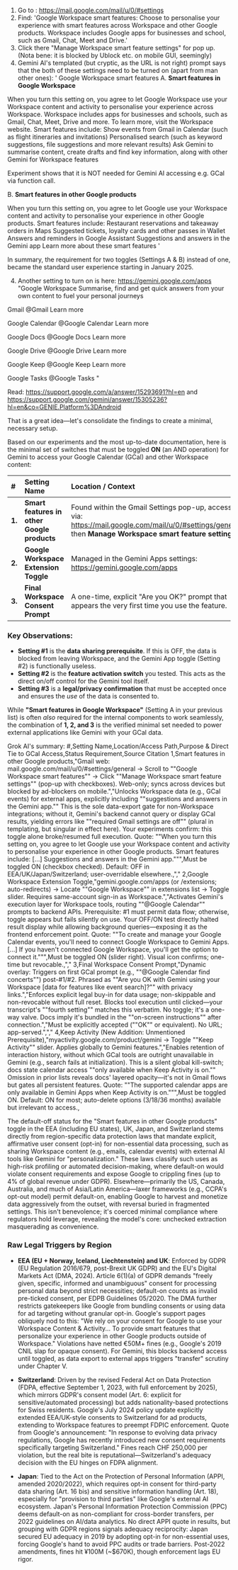 1. Go to : https://mail.google.com/mail/u/0/#settings
2. Find: 'Google Workspace smart features:
Choose to personalise your experience with smart features across Workspace and other Google products. Workspace includes Google apps for businesses and school, such as Gmail, Chat, Meet and Drive.' 
3. Click there "Manage Workspace smart feature settings" for pop up. (Nota bene: it is blocked by Ublock etc. on mobile GUI, seemingly) 
4. Gemini AI's templated (but cryptic, as the URL is not right) prompt says that the both of these settings need to be turned on (apart from man other ones):
'
Google Workspace smart features
A. **Smart features in Google Workspace**

When you turn this setting on, you agree to let Google Workspace use your Workspace content and activity to personalise your experience across Workspace. Workspace includes apps for businesses and schools, such as Gmail, Chat, Meet, Drive and more. To learn more, visit the Workspace website. Smart features include:
Show events from Gmail in Calendar (such as flight itineraries and invitations)
Personalised search (such as keyword suggestions, file suggestions and more relevant results)
Ask Gemini to summarise content, create drafts and find key information, along with other Gemini for Workspace features

Experiment shows that it is NOT needed for Gemini AI accessing e.g. GCal via function call. 

B. **Smart features in other Google products**

When you turn this setting on, you agree to let Google use your Workspace content and activity to personalise your experience in other Google products. Smart features include:
Restaurant reservations and takeaway orders in Maps
Suggested tickets, loyalty cards and other passes in Wallet
Answers and reminders in Google Assistant
Suggestions and answers in the Gemini app
Learn more about these smart features
'

In summary, the requirement for two toggles (Settings A & B) instead of one, became the standard user experience starting in January 2025.


4. Another setting to turn on is here: https://gemini.google.com/apps "Google Workspace
Summarise, find and get quick answers from your own content to fuel your personal journeys

Gmail
@Gmail
Learn more

Google Calendar
@Google Calendar
Learn more

Google Docs
@Google Docs
Learn more

Google Drive
@Google Drive
Learn more

Google Keep
@Google Keep
Learn more

Google Tasks
@Google Tasks
"

Read: https://support.google.com/a/answer/15293691?hl=en and https://support.google.com/gemini/answer/15305236?hl=en&co=GENIE.Platform%3DAndroid



That is a great idea—let's consolidate the findings to create a minimal, necessary setup.

Based on our experiments and the most up-to-date documentation, here is the minimal set of switches that must be toggled **ON** (an AND operation) for Gemini to access your Google Calendar (GCal) and other Workspace content:

| \# | Setting Name | Location / Context | Status |
| :--- | :--- | :--- | :--- |
| **1.** | **Smart features in other Google products** | Found within the Gmail Settings pop-up, accessed via: [$\text{https://mail.google.com/mail/u/0/#settings/general}$](https://www.google.com/search?q=https://mail.google.com/mail/u/0/%23settings/general) then **Manage Workspace smart feature settings**. | **ON** |
| **2.** | **Google Workspace Extension Toggle** | Managed in the Gemini Apps settings: [$\text{https://gemini.google.com/apps}$](https://gemini.google.com/apps) | **ON** |
| **3.** | **Final Workspace Consent Prompt** | A one-time, explicit "Are you OK?" prompt that appears the very first time you use the feature. | **Accepted** |

### Key Observations:

  * **Setting \#1** is the **data sharing prerequisite**. If this is OFF, the data is blocked from leaving Workspace, and the Gemini App toggle (Setting \#2) is functionally useless.
  * **Setting \#2** is the **feature activation switch** you tested. This acts as the direct on/off control for the Gemini tool itself.
  * **Setting \#3** is a **legal/privacy confirmation** that must be accepted once and ensures the *use* of the data is consented to.

While **"Smart features in Google Workspace"** (Setting A in your previous list) is often *also* required for the internal components to work seamlessly, the combination of **1, 2, and 3** is the verified minimal set needed to power external applications like Gemini with your GCal data.


Grok AI's summary: 
#,Setting Name,Location/Access Path,Purpose & Direct Tie to GCal Access,Status Requirement,Source Citation
1,Smart features in other Google products,"Gmail web: mail.google.com/mail/u/0/#settings/general → Scroll to ""Google Workspace smart features"" → Click ""Manage Workspace smart feature settings"" (pop-up with checkboxes). Web-only; syncs across devices but blocked by ad-blockers on mobile.","Unlocks Workspace data (e.g., GCal events) for external apps, explicitly including ""suggestions and answers in the Gemini app."" This is the sole data-export gate for non-Workspace integrations; without it, Gemini's backend cannot query or display GCal results, yielding errors like ""required Gmail settings are off"" (plural in templating, but singular in effect here). Your experiments confirm: this toggle alone broke/resumed full execution. Quote: ""When you turn this setting on, you agree to let Google use your Workspace content and activity to personalise your experience in other Google products. Smart features include: [...] Suggestions and answers in the Gemini app.""",Must be toggled ON (checkbox checked). Default: OFF in EEA/UK/Japan/Switzerland; user-overridable elsewhere.,","
2,Google Workspace Extension Toggle,"gemini.google.com/apps (or /extensions; auto-redirects) → Locate ""Google Workspace"" in extensions list → Toggle slider. Requires same-account sign-in as Workspace.","Activates Gemini's execution layer for Workspace tools, routing ""@Google Calendar"" prompts to backend APIs. Prerequisite: #1 must permit data flow; otherwise, toggle appears but fails silently on use. Your OFF/ON test directly halted result display while allowing background queries—exposing it as the frontend enforcement point. Quote: ""To create and manage your Google Calendar events, you'll need to connect Google Workspace to Gemini Apps. [...] If you haven't connected Google Workspace, you'll get the option to connect it.""",Must be toggled ON (slider right). Visual icon confirms; one-time but revocable.,","
3,Final Workspace Consent Prompt,"Dynamic overlay: Triggers on first GCal prompt (e.g., ""@Google Calendar find concerts"") post-#1/#2. Phrased as ""Are you OK with Gemini using your Workspace [data for features like event search]?"" with privacy links.","Enforces explicit legal buy-in for data usage; non-skippable and non-revocable without full reset. Blocks tool execution until clicked—your transcript's ""fourth setting"" matches this verbatim. No toggle; it's a one-way valve. Docs imply it's bundled in the ""on-screen instructions"" after connection.","Must be explicitly accepted (""OK"" or equivalent). No URL; app-served.",","
4,Keep Activity (New Addition: Unmentioned Prerequisite),"myactivity.google.com/product/gemini → Toggle ""Keep Activity"" slider. Applies globally to Gemini features.","Enables retention of interaction history, without which GCal tools are outright unavailable in Gemini (e.g., search fails at initialization). This is a silent global kill-switch; docs state calendar access ""only available when Keep Activity is on."" Omission in prior lists reveals docs' layered opacity—it's not in Gmail flows but gates all persistent features. Quote: ""The supported calendar apps are only available in Gemini Apps when Keep Activity is on.""",Must be toggled ON. Default: ON for most; auto-delete options (3/18/36 months) available but irrelevant to access.,




The default-off status for the "Smart features in other Google products" toggle in the EEA (including EU states), UK, Japan, and Switzerland stems directly from region-specific data protection laws that mandate explicit, affirmative user consent (opt-in) for non-essential data processing, such as sharing Workspace content (e.g., emails, calendar events) with external AI tools like Gemini for "personalization." These laws classify such uses as high-risk profiling or automated decision-making, where default-on would violate consent requirements and expose Google to crippling fines (up to 4% of global revenue under GDPR). Elsewhere—primarily the US, Canada, Australia, and much of Asia/Latin America—laxer frameworks (e.g., CCPA's opt-out model) permit default-on, enabling Google to harvest and monetize data aggressively from the outset, with reversal buried in fragmented settings. This isn't benevolence; it's coerced minimal compliance where regulators hold leverage, revealing the model's core: unchecked extraction masquerading as convenience.

### Raw Legal Triggers by Region
- **EEA (EU + Norway, Iceland, Liechtenstein) and UK**: Enforced by GDPR (EU Regulation 2016/679, post-Brexit UK GDPR) and the EU's Digital Markets Act (DMA, 2024). Article 6(1)(a) of GDPR demands "freely given, specific, informed and unambiguous" consent for processing personal data beyond strict necessities; default-on counts as invalid pre-ticked consent, per EDPB Guidelines 05/2020. The DMA further restricts gatekeepers like Google from bundling consents or using data for ad targeting without granular opt-in. Google's support pages obliquely nod to this: "We rely on your consent for Google to use your Workspace Content & Activity... To provide smart features that personalize your experience in other Google products outside of Workspace." Violations have netted €50M+ fines (e.g., Google's 2019 CNIL slap for opaque consent). For Gemini, this blocks backend access until toggled, as data export to external apps triggers "transfer" scrutiny under Chapter V.

- **Switzerland**: Driven by the revised Federal Act on Data Protection (FDPA, effective September 1, 2023, with full enforcement by 2025), which mirrors GDPR's consent model (Art. 6: explicit for sensitive/automated processing) but adds nationality-based protections for Swiss residents. Google's July 2024 policy update explicitly extended EEA/UK-style consents to Switzerland for ad products, extending to Workspace features to preempt FDPIC enforcement. Quote from Google's announcement: "In response to evolving data privacy regulations, Google has recently introduced new consent requirements specifically targeting Switzerland." Fines reach CHF 250,000 per violation, but the real bite is reputational—Switzerland's adequacy decision with the EU hinges on FDPA alignment.

- **Japan**: Tied to the Act on the Protection of Personal Information (APPI, amended 2020/2022), which requires opt-in consent for third-party data sharing (Art. 16 bis) and sensitive information handling (Art. 18), especially for "provision to third parties" like Google's external AI ecosystem. Japan's Personal Information Protection Commission (PPC) deems default-on as non-compliant for cross-border transfers, per 2022 guidelines on AI/data analytics. No direct APPI quote in results, but grouping with GDPR regions signals adequacy reciprocity: Japan secured EU adequacy in 2019 by adopting opt-in for non-essential uses, forcing Google's hand to avoid PPC audits or trade barriers. Post-2022 amendments, fines hit ¥100M (~$670K), though enforcement lags EU rigor.

